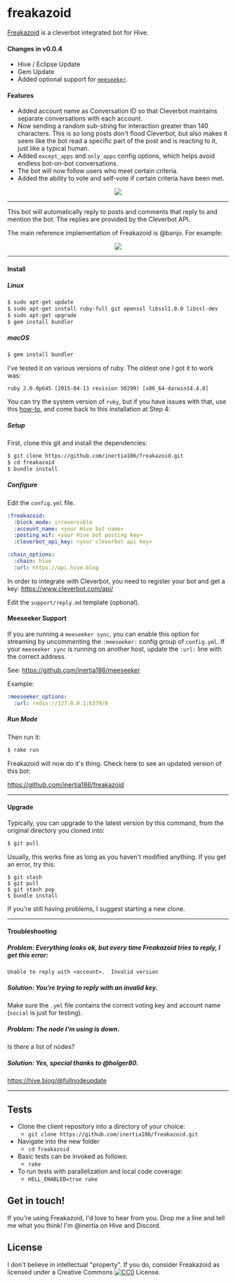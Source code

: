 freakazoid
==========

[Freakazoid](https://github.com/inertia186/freakazoid) is a cleverbot integrated bot for Hive.

#### Changes in v0.0.4

* Hive / Eclipse Update
* Gem Update
* Added optional support for [`meeseeker`](https://github.com/inertia186/meeseeker).

#### Features

* Added account name as Conversation ID so that Cleverbot maintains separate conversations with each account.
* Now sending a random sub-string for interaction greater than 140 characters.  This is so long posts don't flood Cleverbot, but also makes it seem like the bot read a specific part of the post and is reacting to it, just like a typical human.
* Added `except_apps` and `only_apps` config options, which helps avoid endless bot-on-bot conversations.
* The bot will now follow users who meet certain criteria.
* Added the ability to vote and self-vote if certain criteria have been met.

<center>
  <img src="http://i.imgur.com/635LS2j.jpg" />
</center>

---

This bot will automatically reply to posts and comments that reply to and mention the bot.  The replies are provided by the Cleverbot API.

The main reference implementation of Freakazoid is @banjo.  For example:

<center>
  <img src="http://i.imgur.com/zNN8tPE.png" />
</center>

---

#### Install

##### Linux

```bash
$ sudo apt-get update
$ sudo apt-get install ruby-full git openssl libssl1.0.0 libssl-dev
$ sudo apt-get upgrade
$ gem install bundler
```

##### macOS

```bash
$ gem install bundler
```

I've tested it on various versions of ruby.  The oldest one I got it to work was:

`ruby 2.0.0p645 (2015-04-13 revision 50299) [x86_64-darwin14.4.0]`

You can try the system version of `ruby`, but if you have issues with that, use this [how-to](https://hive.blog/ruby/@inertia/how-to-configure-your-mac-to-do-ruby-on-rails-development), and come back to this installation at Step 4:

##### Setup

First, clone this git and install the dependencies:

```bash
$ git clone https://github.com/inertia186/freakazoid.git
$ cd freakazoid
$ bundle install
```

##### Configure

Edit the `config.yml` file.

```yaml
:freakazoid:
  :block_mode: irreversible
  :account_name: <your Hive bot name>
  :posting_wif: <your Hive bot posting key>
  :cleverbot_api_key: <your cleverbot api key>

:chain_options:
  :chain: hive
  :url: https://api.hive.blog
```

In order to integrate with Cleverbot, you need to register your bot and get a key: https://www.cleverbot.com/api/

Edit the `support/reply.md` template (optional).

#### Meeseeker Support

If you are running a `meeseeker sync`, you can enable this option for streaming by uncommenting the `:meeseeker:` config group of `config.yml`.  If your `meeseeker sync` is running on another host, update the `:url:` line with the correct address.
 
See: https://github.com/inertia186/meeseeker

Example:

```yaml
:meeseeker_options:
  :url: redis://127.0.0.1:6379/0
```

##### Run Mode

Then run it:

```bash
$ rake run
```

Freakazoid will now do it's thing.  Check here to see an updated version of this bot:

https://github.com/inertia186/freakazoid

---

#### Upgrade

Typically, you can upgrade to the latest version by this command, from the original directory you cloned into:

```bash
$ git pull
```

Usually, this works fine as long as you haven't modified anything.  If you get an error, try this:

```
$ git stash
$ git pull
$ git stash pop
$ bundle install
```

If you're still having problems, I suggest starting a new clone.

---

#### Troubleshooting

##### Problem: Everything looks ok, but every time Freakazoid tries to reply, I get this error:

```
Unable to reply with <account>.  Invalid version
```

##### Solution: You're trying to reply with an invalid key.

Make sure the `.yml` file contains the correct voting key and account name (`social` is just for testing).

##### Problem: The node I'm using is down.

Is there a list of nodes?

##### Solution: Yes, special thanks to @holger80.

https://hive.blog/@fullnodeupdate

---

## Tests

* Clone the client repository into a directory of your choice:
  * `git clone https://github.com/inertia186/freakazoid.git`
* Navigate into the new folder
  * `cd freakazoid`
* Basic tests can be invoked as follows:
  * `rake`
* To run tests with parallelization and local code coverage:
  * `HELL_ENABLED=true rake`

## Get in touch!

If you're using Freakazoid, I'd love to hear from you.  Drop me a line and tell me what you think!  I'm @inertia on Hive and Discord.
  
## License

I don't believe in intellectual "property".  If you do, consider Freakazoid as licensed under a Creative Commons [![CC0](http://i.creativecommons.org/p/zero/1.0/80x15.png)](http://creativecommons.org/publicdomain/zero/1.0/) License.
